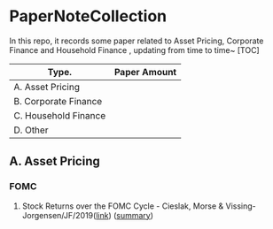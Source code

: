 # PaperNoteCollection
In this repo, it records some paper related to Asset Pricing, Corporate Finance and Household Finance , updating from time to time~ [TOC]

| Type.                   | Paper    Amount  |
| ----------------------- |:----------------:|
| A. Asset Pricing        |                  |
| B. Corporate Finance    |                  |
| C. Household Finance    |                  |   
| D. Other                |                  | 

## A. Asset Pricing

### FOMC
1. Stock Returns over the FOMC Cycle - Cieslak, Morse & Vissing-Jorgensen/JF/2019([link](https://onlinelibrary.wiley.com/doi/abs/10.1111/jofi.12818)) ([summary](https://creamlilly.github.io/PaperNoteCollection/StockReturnsFOMC'19.html))

